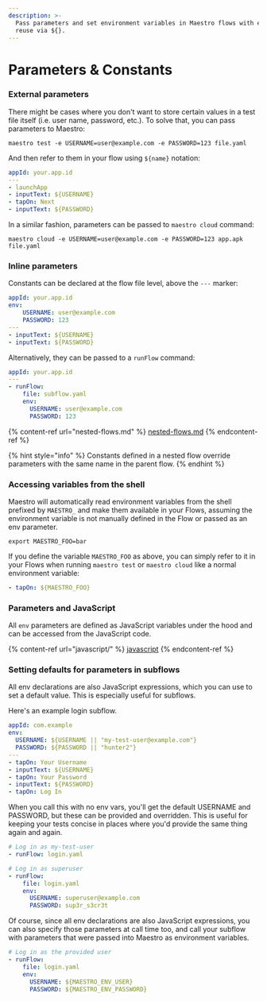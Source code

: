 ```yaml
---
description: >-
  Pass parameters and set environment variables in Maestro flows with env and
  reuse via ${}.
---
```


# Parameters & Constants

### External parameters

There might be cases where you don't want to store certain values in a test file itself (i.e. user name, password, etc.). To solve that, you can pass parameters to Maestro:

```
maestro test -e USERNAME=user@example.com -e PASSWORD=123 file.yaml
```

And then refer to them in your flow using `${name}` notation:

```yaml
appId: your.app.id
---
- launchApp
- inputText: ${USERNAME}
- tapOn: Next
- inputText: ${PASSWORD}
```

In a similar fashion, parameters can be passed to `maestro cloud` command:

```
maestro cloud -e USERNAME=user@example.com -e PASSWORD=123 app.apk file.yaml
```

### Inline parameters

Constants can be declared at the flow file level, above the `---` marker:

```yaml
appId: your.app.id
env:
    USERNAME: user@example.com
    PASSWORD: 123
---
- inputText: ${USERNAME}
- inputText: ${PASSWORD}
```

Alternatively, they can be passed to a `runFlow` command:

```yaml
appId: your.app.id
---
- runFlow:
    file: subflow.yaml
    env:
      USERNAME: user@example.com
      PASSWORD: 123
```

{% content-ref url="nested-flows.md" %}
[nested-flows.md](nested-flows.md)
{% endcontent-ref %}

{% hint style="info" %}
Constants defined in a nested flow override parameters with the same name in the parent flow.
{% endhint %}

### Accessing variables from the shell

Maestro will automatically read environment variables from the shell prefixed by `MAESTRO_` and make them available in your Flows, assuming the environment variable is not manually defined in the Flow or passed as an env parameter.&#x20;

```
export MAESTRO_FOO=bar
```

If you define the variable `MAESTRO_FOO` as above, you can simply refer to it in your Flows when running `maestro test` or `maestro cloud` like a normal environment variable:

```yaml
- tapOn: ${MAESTRO_FOO}
```

### Parameters and JavaScript

All `env` parameters are defined as JavaScript variables under the hood and can be accessed from the JavaScript code.

{% content-ref url="javascript/" %}
[javascript](javascript/)
{% endcontent-ref %}

### Setting defaults for parameters in subflows

All env declarations are also JavaScript expressions, which you can use to set a default value. This is especially useful for subflows.

Here's an example login subflow.

```yaml
appId: com.example
env:
  USERNAME: ${USERNAME || "my-test-user@example.com"}
  PASSWORD: ${PASSWORD || "hunter2"}
---
- tapOn: Your Username
- inputText: ${USERNAME}
- tapOn: Your Password
- inputText: ${PASSWORD}
- tapOn: Log In
```

When you call this with no env vars, you'll get the default USERNAME and PASSWORD, but these can be provided and overridden. This is useful for keeping your tests concise in places where you'd provide the same thing again and again.

```yaml
# Log in as my-test-user
- runFlow: login.yaml 

# Log in as superuser
- runFlow:
    file: login.yaml
    env:
      USERNAME: superuser@example.com
      PASSWORD: sup3r_s3cr3t
```

Of course, since all env declarations are also JavaScript expressions, you can also specify those parameters at call time too, and call your subflow with parameters that were passed into Maestro as environment variables.

```yaml
# Log in as the provided user
- runFlow:
    file: login.yaml
    env:
      USERNAME: ${MAESTRO_ENV_USER}
      PASSWORD: ${MAESTRO_ENV_PASSWORD}
```
